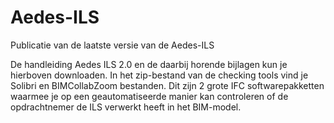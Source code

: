 # Aedes-ILS
Publicatie van de laatste versie van de Aedes-ILS

De handleiding Aedes ILS 2.0 en de daarbij horende bijlagen kun je hierboven downloaden. In het zip-bestand van de checking tools vind je Solibri en BIMCollabZoom bestanden. Dit zijn 2 grote IFC softwarepakketten waarmee je op een geautomatiseerde manier kan controleren of de opdrachtnemer de ILS verwerkt heeft in het BIM-model.
